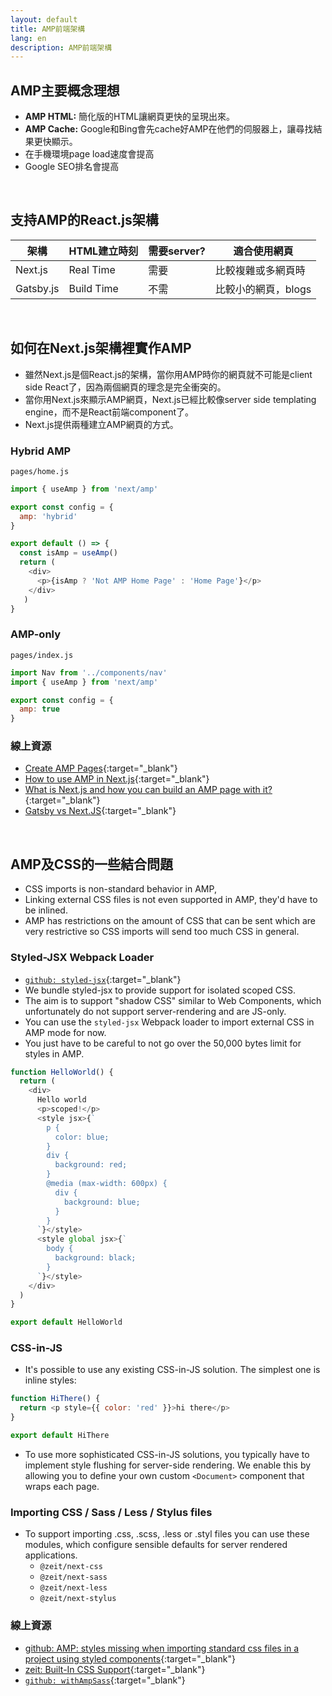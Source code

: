 ```yaml
---
layout: default
title: AMP前端架構
lang: en
description: AMP前端架構
---
```


## AMP主要概念理想

* **AMP HTML:** 簡化版的HTML讓網頁更快的呈現出來。
* **AMP Cache:** Google和Bing會先cache好AMP在他們的伺服器上，讓尋找結果更快顯示。
* 在手機環境page load速度會提高
* Google SEO排名會提高

<br>

## 支持AMP的React.js架構

| 架構 | HTML建立時刻 | 需要server? | 適合使用網頁 |
| --- | --- | --- | --- |
| Next.js | Real Time | 需要 | 比較複雜或多網頁時 |
| Gatsby.js | Build Time | 不需 | 比較小的網頁，blogs |

<br>

## 如何在Next.js架構裡實作AMP

* 雖然Next.js是個React.js的架構，當你用AMP時你的網頁就不可能是client side React了，因為兩個網頁的理念是完全衝突的。
* 當你用Next.js來顯示AMP網頁，Next.js已經比較像server side templating engine，而不是React前端component了。
* Next.js提供兩種建立AMP網頁的方式。

### Hybrid AMP

`pages/home.js`

```javascript
import { useAmp } from 'next/amp'

export const config = {
  amp: 'hybrid'
}

export default () => {
  const isAmp = useAmp()
  return (
    <div>
      <p>{isAmp ? 'Not AMP Home Page' : 'Home Page'}</p>
    </div>
   )
}
```

### AMP-only

`pages/index.js`

```javascript
import Nav from '../components/nav'
import { useAmp } from 'next/amp'

export const config = {
  amp: true
}
```

### 線上資源

* [Create AMP Pages](https://nextjs.org/learn/excel/amp){:target="_blank"}
* [How to use AMP in Next.js](https://web.dev/how-to-use-amp-in-nextjs/){:target="_blank"}
* [What is Next.js and how you can build an AMP page with it?](https://dev.to/quickly_react/what-is-next-js-and-how-you-can-build-an-amp-page-with-it-4g12){:target="_blank"}
* [Gatsby vs Next.JS](https://dev.to/jameesy/gatsby-vs-next-js-what-why-and-when-4al5){:target="_blank"}

<br>

## AMP及CSS的一些結合問題

* CSS imports is non-standard behavior in AMP,
* Linking external CSS files is not even supported in AMP, they'd have to be inlined.
* AMP has restrictions on the amount of CSS that can be sent which are very restrictive so CSS imports will send too much CSS in general.

### Styled-JSX Webpack Loader

* [`github: styled-jsx`](https://github.com/zeit/styled-jsx#nextjs){:target="_blank"}
* We bundle styled-jsx to provide support for isolated scoped CSS. 
* The aim is to support "shadow CSS" similar to Web Components, which unfortunately do not support server-rendering and are JS-only.
* You can use the `styled-jsx` Webpack loader to import external CSS in AMP mode for now.
* You just have to be careful to not go over the 50,000 bytes limit for styles in AMP.

```javascript
function HelloWorld() {
  return (
    <div>
      Hello world
      <p>scoped!</p>
      <style jsx>{`
        p {
          color: blue;
        }
        div {
          background: red;
        }
        @media (max-width: 600px) {
          div {
            background: blue;
          }
        }
      `}</style>
      <style global jsx>{`
        body {
          background: black;
        }
      `}</style>
    </div>
  )
}

export default HelloWorld
```

### CSS-in-JS

* It's possible to use any existing CSS-in-JS solution. The simplest one is inline styles:

```javascript
function HiThere() {
  return <p style={{ color: 'red' }}>hi there</p>
}

export default HiThere
```

* To use more sophisticated CSS-in-JS solutions, you typically have to implement style flushing for server-side rendering. We enable this by allowing you to define your own custom `<Document>` component that wraps each page.

### Importing CSS / Sass / Less / Stylus files

* To support importing .css, .scss, .less or .styl files you can use these modules, which configure sensible defaults for server rendered applications.
	* `@zeit/next-css`
	* `@zeit/next-sass`
	* `@zeit/next-less`
	* `@zeit/next-stylus`

### 線上資源

* [github: AMP: styles missing when importing standard css files in a project using styled components](https://github.com/zeit/next.js/issues/7121){:target="_blank"}
* [zeit: Built-In CSS Support](https://nextjs.org/docs/basic-features/built-in-css-support){:target="_blank"}
* [`github: withAmpSass`](https://gist.github.com/blech75/b9238c5569e03a637c9cd21d596e80f0){:target="_blank"}